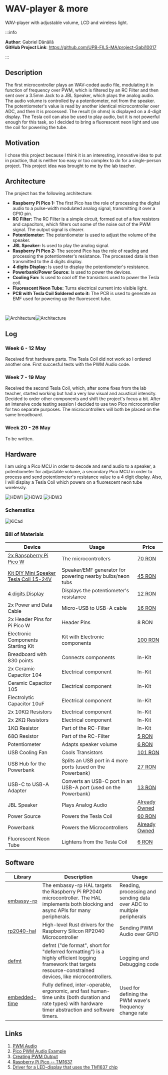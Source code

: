 # WAV-player & more
WAV-player with adjustable volume, LCD and wireless light.

:::info 

**Author**: Gabriel Dănăilă \
**GitHub Project Link**: https://github.com/UPB-FILS-MA/project-Gabi10017

:::

## Description

The first microcontroller plays an WAV-coded audio file, modulating it in function of frequency over PWM, which is filtered by an RC Filter and then sent over a 3.5mm Jack to a JBL Speaker, which plays the analog audio. The audio volume is controlled by a potentiometer, not from the speaker. The potentiometer's value is read by another identical microcontroller over ADC, and then it is processed. The result (in ohms) is displayed on a 4-digit display. The Tesla coil can also be used to play audio, but it is not powerful enough for this task, so I decided to bring a fluorescent neon light and use the coil for powering the tube.

## Motivation

I chose this project because I think it is an interesting, innovative idea to put in practice, that is neither too easy or too complex to do for a single-person project. This project idea was brought to me by the lab teacher.

## Architecture 

The project has the following architecture:
- __Raspberry Pi Pico 1:__ The first Pico has the role of processing the digital audio to a pulse-width modulated analog signal, transmitting it over a GPIO pin.
- __RC Filter:__ The RC Filter is a simple circuit, formed out of a few resistors and capacitors, which filters out some of the noise out of the PWM signal. The output signal is clearer.
- __Potentiometer:__ The potentiometer is used to adjust the volume of the speaker.
- __JBL Speaker:__ Is used to play the analog signal.
- __Raspberry Pi Pico 2:__ The second Pico has the role of reading and processing the potentiometer's resistance. The processed data is then transmitted to the 4 digits display.
- __4 digits Display:__ Is used to display the potentiometer's resistance. 
- __Powerbank/Power Source:__ Is used to power the devices.
- __Cooling Fan:__ Is used to cool off the transistors used to power the Tesla coil.
- __Fluorescent Neon Tube:__ Turns electrical current into visible light.
- __PCB with Tesla Coil Soldered onto it:__ The PCB is used to generate an EMF used for powering up the fluorescent tube.

&nbsp;

![Architecture](arch_light.png#gh-light-mode-only)![Architecture](arch_dark.png#gh-dark-mode-only)

## Log

<!-- write every week your progress here -->

### Week 6 - 12 May
Received first hardware parts. The Tesla Coil did not work so I ordered another one. First succesful tests with the PWM Audio code.
### Week 7 - 19 May
Received the second Tesla Coil, which, after some fixes from the lab teacher, started working but had a very low visual and acustical intensity. Decided to order other components and shift the project's focus a bit. After an intensive code testing session I decided to use two Pico microcontroller for two separate purposes. The microcontrollers will both be placed on the same breadboard.
### Week 20 - 26 May
To be written.

## Hardware

I am using a Pico MCU in order to decode and send audio to a speaker, a potentiometer for adjustable volume, a secondary Pico MCU in order to process and send potentiometer's resistance value to a 4 digit display. Also, I will display a Tesla Coil which powers on a fluorescent neon tube wirelessly.

![HDW1](hardware1.png)
![HDW2](hardware2.png)
![HDW3](hardware3.png)

### Schematics

![KiCad](kicad_schematic.png)

### Bill of Materials

<!-- Fill out this table with all the hardware components that you might need.

The format is 
```
| [Device](link://to/device) | This is used ... | [price](link://to/store) |

```

-->

| Device | Usage | Price |
|--------|--------|-------|
| [2x Rapspberry Pi Pico W](https://www.raspberrypi.com/documentation/microcontrollers/raspberry-pi-pico.html) | The microcontrollers | [70 RON](https://www.optimusdigital.ro/en/raspberry-pi-boards/12394-raspberry-pi-pico-w.html) |
| [Kit DIY Mini Speaker Tesla Coil 15-24V](https://s3.amazonaws.com/images.ecwid.com/images/wysiwyg/product/15692267/128673850/1594028694571-1078299868/tesla_schema_PNG) | Speaker/EMF generator for powering nearby bulbs/neon tubs | [45 RON](https://www.sigmanortec.ro/Kit-Bobina-Speaker-Mini-Tesla-p128673850) |
| [4 digits Display](https://components101.com/sites/default/files/component_datasheet/TM1637%20Display%20Module%20Datasheet.pdf) | Displays the potentiometer's resistance | [12 RON](https://www.emag.ro/modul-led-display-ceas-cl281/pd/DR966JBBM/) |
| 2x Power and Data Cable | Micro-USB to USB-A cable | [16 RON](https://www.emag.ro/cablu-alimentare-si-date-ugreen-fast-charging-usb-la-micro-usb-nickel-plating-pvc-1-5m-negru-6957303861378/pd/DV7CCBYBM/) |
| 2x Header Pins for Pi Pico W | Header Pins | 8 RON |
| Electronic Components Starting Kit | Kit with Electronic components | [100 RON](https://www.emag.ro/kit-start-componente-electronice-ai777/pd/DXRJ4TMBM/) |
| Breadboard with 830 points | Connects components | In-Kit |
| 2x Ceramic Capacitor 104 | Electrical component | In-Kit |
| Ceramic Capacitor 105 | Electrical component | In-Kit |
| Electrolytic Capacitor 10uF | Electrical component | In-Kit |
| 2x 10KΩ Resistors | Electrical component | In-Kit |
| 2x 2KΩ Resistors | Electrical component | In-Kit |
| 1KΩ Resistor | Part of the RC-Filter | In-Kit |
| 68Ω Resistor | Part of the RC-Filter | [5 RON](https://www.emag.ro/rezistenta-68-cu-pelicula-metalica-2w-royal-ohm-mf02sff680ja10-t230247/pd/DJQ53XMBM/) |
| Potentiometer | Adapts speaker volume | [6 RON](https://www.emag.ro/potentiometru-rotativ-accesorii-audio-hi-fi-10k-3-3-5v-z002396/pd/DX6JD9YBM/) |
| USB Cooling Fan | Cools Transistors| [101 RON](https://www.evomag.ro/electrocasnice-racire-ventilatoare-de-camera-si-birou/arctic-ventilator-de-birou-arctic-summair-pliabil-usb-c-2800-rpm-negru-4149402.html) |
| USB Hub for the Powerbank | Splits an USB port in 4 more ports (used on the Powerbank) | [27 RON](https://www.emag.ro/hub-4n1-vaxiuja-usb-3-0-30-cm-negru-jxq/pd/D38S3LMBM/) |
| USB-C to USB-A Adapter | Converts an USB-C port in an USB-A port (used on the Powerbank) | [13 RON](https://www.emag.ro/adaptor-baseus-usb-type-c-la-usb-a-usb-3-1-10gb-s-albastru-zjjq000003/pd/DDR9FCMBM/) |
| JBL Speaker | Plays Analog Audio | [Already Owned](https://www.emag.ro/boxa-portabila-jbl-go2-ipx7-negru-jblgo2blk/pd/DC855FBBM/) |
| Power Source | Powers the Tesla Coil | [60 RON](https://www.emag.ro/alimentator-24v-2a-112653/pd/D7VWPNBBM/) |
| Powerbank | Powers the Microcontrollers | [Already Owned](https://www.emag.ro/acumulator-extern-a-10-000-mah-quick-charge-3-0-pd-18w-port-usb-conectivitate-type-c-pbxwall1/pd/DTNV17MBM/) |
| Fluorescent Neon Tube | Lightens from the Tesla Coil | [6 RON](https://www.emag.ro/tub-neon-fluorescent-t4-12-w-lumina-rece-dan2934/pd/DGS55MMBM/) |

## Software

| Library | Description | Usage |
|---------|-------------|-------|
| [embassy-rp](https://crates.io/crates/embassy-rp) | The embassy-rp HAL targets the Raspberry Pi RP2040 microcontroller. The HAL implements both blocking and async APIs for many peripherals. | Reading, processing and sending data over ADC to multiple peripherals |
| [rp2040-hal](https://crates.io/crates/rp2040-hal)| High-level Rust drivers for the Raspberry Silicon RP2040 Microcontroller | Sending PWM Audio over GPIO |
| [defmt](https://crates.io/crates/defmt) | defmt ("de format", short for "deferred formatting") is a highly efficient logging framework that targets resource-constrained devices, like microcontrollers. | Logging and Debugging code |
| [embedded-time](https://crates.io/crates/embedded-time) | Fully defined, inter-operable, ergonomic, and fast human-time units (both duration and rate types) with hardware timer abstraction and software timers. | Used for defining the PWM wave's frequency change rate |

## Links

<!-- Add a few links that inspired you and that you think you will use for your project -->

1. [PWM Audio](https://gregchadwick.co.uk/blog/playing-with-the-pico-pt3/)
2. [Pico PWM Audio Example](https://github.com/DrChat/rp-hal/blob/feature/pwm_audio_example/boards/rp-pico/examples/pico_pwm_audio.rs)
3. [Creating PWM Output](https://www.alexdwilson.dev/learning-in-public/pwm-output-how-to-program-a-raspberry-pi-pico-with-rust)
4. [Raspberry Pi Pico -- TM1637](https://www.instructables.com/Raspberry-Pi-Pico-TM1637-4-Digit-7-Segment-Multipl/)
5. [Driver for a LED-display that uses the TM1637 chip](https://github.com/igelbox/tm1637-rs)
